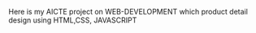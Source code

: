 Here is my AICTE project on WEB-DEVELOPMENT  which  product detail design using HTML,CSS, JAVASCRIPT
